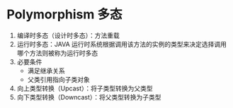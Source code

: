 # Polymorphism 多态

1. 编译时多态（设计时多态）：方法重载
2. 运行时多态：JAVA 运行时系统根据调用该方法的实例的类型来决定选择调用哪个方法则被称为运行时多态
3. 必要条件
   - 满足继承关系
   - 父类引用指向子类对象
4. 向上类型转换（Upcast）：将子类型转换为父类型
5. 向下类型转换（Downcast）：将父类型转换为子类型
